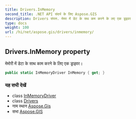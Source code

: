 ```yaml
---
title: Drivers.InMemory
second_title: .NET API संदर्भ के लिए Aspose.GIS
description: Drivers संपत्त. मेमर में डेट के सथ कम करने के लए एक ड्रइवर
type: docs
weight: 100
url: /hi/net/aspose.gis/drivers/inmemory/
---
```

## Drivers.InMemory property

मेमोरी में डेटा के साथ काम करने के लिए एक ड्राइवर।

```csharp
public static InMemoryDriver InMemory { get; }
```

### यह सभी देखें

* class [InMemoryDriver](../../../aspose.gis.formats.inmemory/inmemorydriver/)
* class [Drivers](../)
* नाम स्थान [Aspose.Gis](../../drivers/)
* सभा [Aspose.GIS](../../../)


